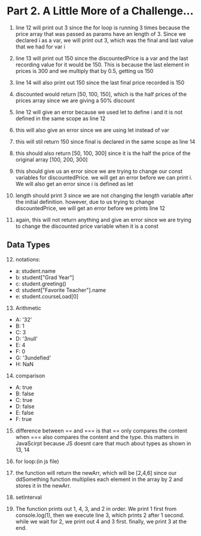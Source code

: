 # Part 2. A Little More of a Challenge...

1. line 12 will print out 3 since the for loop is running 3 times because the price array that was passed as params have an length of 3. Since we declared i as a var, we will print out 3, which was the final and last value that we had for var i

2. line 13 will print out 150 since the discountedPrice is a var and the last recording value for it would be 150. This is because the last element in prices is 300 and we      multiply that by 0.5, getting us 150

3. line 14 will also print out 150 since the last final price recorded is 150

4.  discounted would return [50, 100, 150], which is the half prices of the prices array since we are giving a 50% discount

5. line 12 will give an error because we used let to define i and it is not defined in the same scope as line 12

6. this will also give an error since we are using let instead of var

7. this will stil return 150 since final is declared in the same scope as line 14

8. this should also return [50, 100, 300] since it is the half the price of the original array [100, 200, 300]

9. this should give us an error since we are trying to change our const variables for discountedPrice. we will get an error before we can print i. We will also get an error since i is defined as let

10. length should print 3 since we are not changing the length variable after the initial definition. however, due to us trying to change discountedPrice, we will get an error before we prints line 12

11. again, this will not return anything and give an error since we are trying to change the discounted price variable when it is a const

## Data Types

12. notations:
* a: student.name
* b: student["Grad Year"]
* c: student.greeting()
* d: student["Favorite Teacher"].name
* e: student.courseLoad[0]
  
13. Arithmetic
* A: '32'
* B: 1
* C: 3
* D: '3null'
* E: 4
* F: 0
* G: '3undefied'
* H: NaN

14. comparison
* A: true
* B: false
* C: true
* D: false
* E: false
* F: true

15. difference between == and === is that == only compares the content when === also compares the content and the type. this matters in JavaScirpt because JS doesnt care that much about types as shown in 13, 14

16. for loop:(in js file)

17. the function will return the newArr, which will be [2,4,6] since our ddSomething function multiplies each element in the array by 2 and stores it in the newArr.

18. setInterval

19. The function prints out 1, 4, 3, and 2 in order. We print 1 first from console.log(1), then we execute line 3, which prints 2 after 1 second. while we wait for 2, we print out 4 and 3 first. finally, we print 3 at the end.



